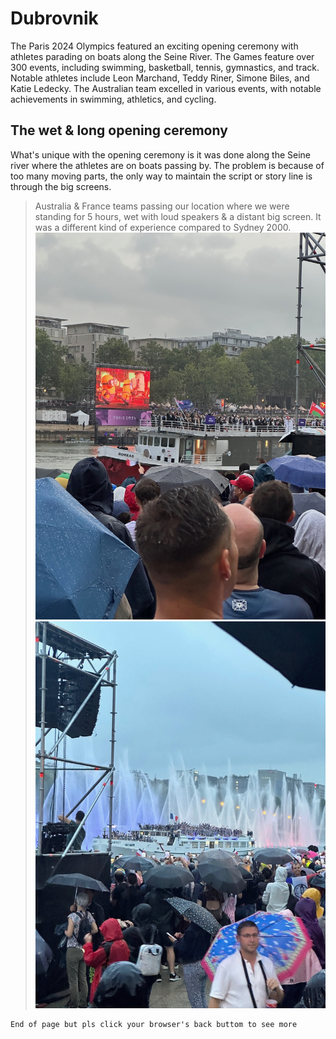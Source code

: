 # Dubrovnik

The Paris 2024 Olympics featured an exciting opening ceremony with athletes parading on boats along the Seine River. The Games feature over 300 events, including swimming, basketball, tennis, gymnastics, and track. Notable athletes include Leon Marchand, Teddy Riner, Simone Biles, and Katie Ledecky. The Australian team excelled in various events, with notable achievements in swimming, athletics, and cycling.

## The wet & long opening ceremony

What's unique with the opening ceremony is it was done along the Seine river where the athletes are on boats passing by. The problem is because of too many moving parts, the only way to maintain the script or story line is through the big screens.
> Australia & France teams passing our location where we were standing for 5 hours, wet with loud speakers & a distant big screen. It was a different kind of experience compared to Sydney 2000.
![open1](./open1.jpeg)
![openFra](./openFra.jpeg)


```
End of page but pls click your browser's back buttom to see more
```
